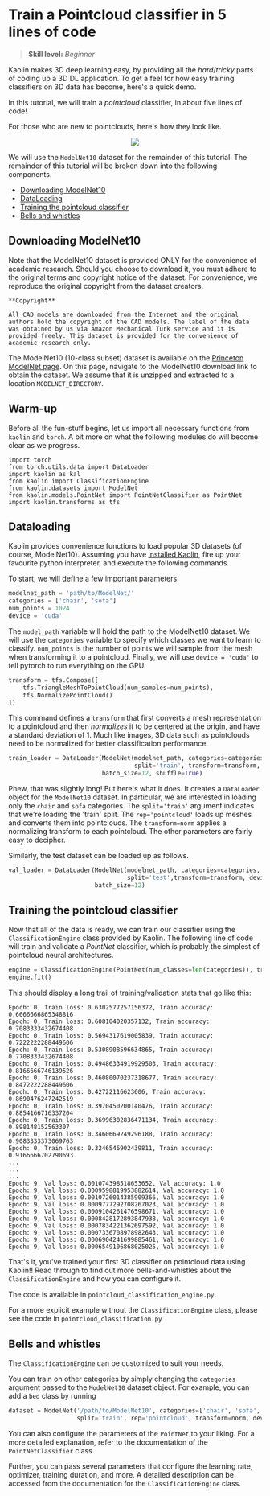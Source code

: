 # Train a Pointcloud classifier in 5 lines of code

> **Skill level:** _Beginner_

Kaolin makes 3D deep learning easy, by providing all the _hard_/_tricky_ parts of coding up a 3D DL application. To get a feel for how easy training classifiers on 3D data has become, here's a quick demo.

In this tutorial, we will train a _pointcloud_ classifier, in about five lines of code!

For those who are new to pointclouds, here's how they look like.

<p align="center">
    <img src="../../assets/airplane_points.png">
</p>

We will use the `ModelNet10` dataset for the remainder of this tutorial. The remainder of this tutorial will be broken down into the following components.

- [Downloading ModelNet10](#downloading-modelnet10)
- [DataLoading](#dataloading)
- [Training the pointcloud classifier](#training-the-pointcloud-classifier)
- [Bells and whistles](#bells-and-whistles)

## Downloading ModelNet10

Note that the ModelNet10 dataset is provided ONLY for the convenience of academic research. Should you choose to download it, you must adhere to the original terms and copyright notice of the dataset. For convenience, we reproduce the original copyright from the dataset creators.

```
**Copyright**

All CAD models are downloaded from the Internet and the original authors hold the copyright of the CAD models. The label of the data was obtained by us via Amazon Mechanical Turk service and it is provided freely. This dataset is provided for the convenience of academic research only.
```

The ModelNet10 (10-class subset) dataset is available on the [Princeton ModelNet page](https://modelnet.cs.princeton.edu/). On this page, navigate to the ModelNet10 download link to obtain the dataset. We assume that it is unzipped and extracted to a location `MODELNET_DIRECTORY`.

## Warm-up

Before all the fun-stuff begins, let us import all necessary functions from `kaolin` and `torch`. A bit more on what the following modules do will become clear as we progress.

```
import torch
from torch.utils.data import DataLoader
import kaolin as kal
from kaolin import ClassificationEngine
from kaolin.datasets import ModelNet
from kaolin.models.PointNet import PointNetClassifier as PointNet
import kaolin.transforms as tfs
```

## Dataloading

Kaolin provides convenience functions to load popular 3D datasets (of course, ModelNet10). Assuming you have [installed Kaolin](../../README.md#installation-and-usage), fire up your favourite python interpreter, and execute the following commands.

To start, we will define a few important parameters:
```python
modelnet_path = 'path/to/ModelNet/'
categories = ['chair', 'sofa']
num_points = 1024
device = 'cuda'
```

The `model_path` variable will hold the path to the ModelNet10 dataset. We will use the `categories` variable to specify which classes we want to learn to classify. `num_points` is the number of points we will sample from the mesh when transforming it to a pointcloud. Finally, we will use `device = 'cuda'` to tell pytorch to run everything on the GPU.

```python
transform = tfs.Compose([
    tfs.TriangleMeshToPointCloud(num_samples=num_points),
    tfs.NormalizePointCloud()
])
```

This command defines a `transform` that first converts a mesh representation to a pointcloud and then _normalizes_ it to be centered at the origin, and have a standard deviation of 1. Much like images, 3D data such as pointclouds need to be normalized for better classification performance.

```python
train_loader = DataLoader(ModelNet(modelnet_path, categories=categories,
                                   split='train', transform=transform, device=device),
                          batch_size=12, shuffle=True)
```

Phew, that was slightly long! But here's what it does. It creates a `DataLoader` object for the `ModelNet10` dataset. In particular, we are interested in loading only the `chair` and `sofa` categories. The `split='train'` argument indicates that we're loading the 'train' split. The `rep='pointcloud'` loads up meshes and converts them into pointclouds. The `transform=norm` applies a normalizing transform to each pointcloud. The other parameters are fairly easy to decipher.

Similarly, the test dataset can be loaded up as follows.

```python
val_loader = DataLoader(ModelNet(modelnet_path, categories=categories,
                                 split='test',transform=transform, device=device),
                        batch_size=12)
```

## Training the pointcloud classifier

Now that all of the data is ready, we can train our classifier using the `ClassificationEngine` class provided by Kaolin. The following line of code will train and validate a _PointNet_ classifier, which is probably the simplest of pointcloud neural architectures.

```python
engine = ClassificationEngine(PointNet(num_classes=len(categories)), train_loader, val_loader, device='cuda:0')
engine.fit()
```

This should display a long trail of training/validation stats that go like this:
```
Epoch: 0, Train loss: 0.6302577257156372, Train accuracy: 0.6666666865348816
Epoch: 0, Train loss: 0.608104020357132, Train accuracy: 0.7083333432674408
Epoch: 0, Train loss: 0.5694317619005839, Train accuracy: 0.7222222288449606
Epoch: 0, Train loss: 0.5308908596634865, Train accuracy: 0.7708333432674408
Epoch: 0, Train loss: 0.49486334919929503, Train accuracy: 0.8166666746139526
Epoch: 0, Train loss: 0.46080070237318677, Train accuracy: 0.8472222288449606
Epoch: 0, Train loss: 0.42722116623606, Train accuracy: 0.8690476247242519
Epoch: 0, Train loss: 0.3970450200140476, Train accuracy: 0.8854166716337204
Epoch: 0, Train loss: 0.36996302836471134, Train accuracy: 0.898148152563307
Epoch: 0, Train loss: 0.3460669249296188, Train accuracy: 0.9083333373069763
Epoch: 0, Train loss: 0.3246546902439811, Train accuracy: 0.9166666702790693
...
...
...
Epoch: 9, Val loss: 0.001074398518653652, Val accuracy: 1.0
Epoch: 9, Val loss: 0.0009598819953882614, Val accuracy: 1.0
Epoch: 9, Val loss: 0.0010726014385909366, Val accuracy: 1.0
Epoch: 9, Val loss: 0.0009777292708267023, Val accuracy: 1.0
Epoch: 9, Val loss: 0.0009104261476598671, Val accuracy: 1.0
Epoch: 9, Val loss: 0.0008428172893847938, Val accuracy: 1.0
Epoch: 9, Val loss: 0.0007834221362697592, Val accuracy: 1.0
Epoch: 9, Val loss: 0.0007336708978982643, Val accuracy: 1.0
Epoch: 9, Val loss: 0.0006904241699885461, Val accuracy: 1.0
Epoch: 9, Val loss: 0.0006549106868025025, Val accuracy: 1.0
```

That's it, you've trained your first 3D classifier on pointcloud data using Kaolin!! Read through to find out more bells-and-whistles about the `ClassificationEngine` and how you can configure it.

The code is available in `pointcloud_classification_engine.py`.

For a more explicit example without the `ClassificationEngine` class, please see the code in `pointcloud_classification.py`


## Bells and whistles

The `ClassificationEngine` can be customized to suit your needs.

You can train on other categories by simply changing the `categories` argument passed to the `ModelNet10` dataset object. For example, you can add a `bed` class by running
```python
dataset = ModelNet('/path/to/ModelNet10', categories=['chair', 'sofa', 'bed'],
                   split='train', rep='pointcloud', transform=norm, device='cuda:0')
```

You can also configure the parameters of the `PointNet` to your liking. For a more detailed explanation, refer to the documentation of the `PointNetClassifier` class.

Further, you can pass several parameters that configure the learning rate, optimizer, training duration, and more. A detailed description can be accessed from the documentation for the `ClassificationEngine` class.
